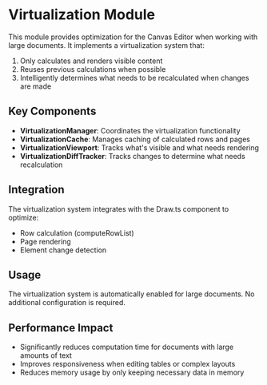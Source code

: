 # Virtualization Module

This module provides optimization for the Canvas Editor when working with large documents. It implements a virtualization system that:

1. Only calculates and renders visible content
2. Reuses previous calculations when possible
3. Intelligently determines what needs to be recalculated when changes are made

## Key Components

- **VirtualizationManager**: Coordinates the virtualization functionality
- **VirtualizationCache**: Manages caching of calculated rows and pages
- **VirtualizationViewport**: Tracks what's visible and what needs rendering
- **VirtualizationDiffTracker**: Tracks changes to determine what needs recalculation

## Integration

The virtualization system integrates with the Draw.ts component to optimize:
- Row calculation (computeRowList)
- Page rendering
- Element change detection

## Usage

The virtualization system is automatically enabled for large documents. No additional configuration is required.

## Performance Impact

- Significantly reduces computation time for documents with large amounts of text
- Improves responsiveness when editing tables or complex layouts
- Reduces memory usage by only keeping necessary data in memory
